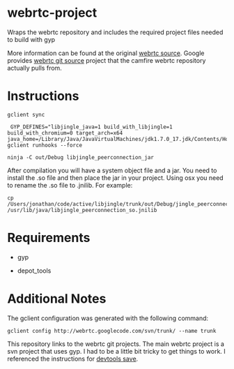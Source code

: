 webrtc-project
==============

Wraps the webrtc repository and includes the required project files needed to build with gyp


More information can be found at the original [webrtc source].
Google provides [webrtc git source] project that the camfire webrtc repository actually pulls from.

# Instructions
`gclient sync`

     GYP_DEFINES="libjingle_java=1 build_with_libjingle=1 build_with_chromium=0 target_arch=x64 java_home=/Library/Java/JavaVirtualMachines/jdk1.7.0_17.jdk/Contents/Home" gclient runhooks --force

`ninja -C out/Debug libjingle_peerconnection_jar`

After compilation you will have a system object file and a jar. You need to install the .so file and then place the jar in your project.
Using osx you need to rename the .so file to .jnilib. For example:

    cp /Users/jonathan/code/active/libjingle/trunk/out/Debug/jingle_peerconnection_so.so /usr/lib/java/libjingle_peerconnection_so.jnilib

# Requirements

* gyp

* depot_tools

# Additional Notes

The gclient configuration was generated with the following command:

`gclient config http://webrtc.googlecode.com/svn/trunk/ --name trunk`

This repository links to the webrtc git projects. The main webrtc project is a svn project that uses gyp. I had to be
a little bit tricky to get things to work. I referenced the instructions for [devtools save].



[webrtc git source]: https://chromium.googlesource.com/external/webrtc
[webrtc source]: https://code.google.com/p/webrtc/ 
[devtools save]: https://code.google.com/p/devtools-save/wiki/BuildingDevToolsSave

